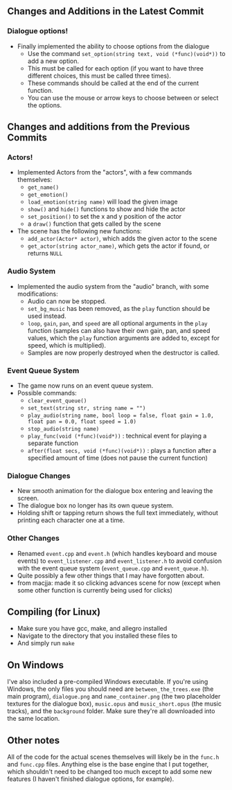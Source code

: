 ## Changes and Additions in the Latest Commit

### Dialogue options!
- Finally implemented the ability to choose options from the dialogue
  - Use the command `set_option(string text, void (*func)(void*))` to add a new option.
  - This must be called for each option (if you want to have three different choices, this must be called three times).
  - These commands should be called at the end of the current function.
  - You can use the mouse or arrow keys to choose between or select the options.

## Changes and additions from the Previous Commits

### Actors!
- Implemented Actors from the "actors", with a few commands themselves:
  - `get_name()`
  - `get_emotion()`
  - `load_emotion(string name)` will load the given image
  - `show()` and `hide()` functions to show and hide the actor
  - `set_position()` to set the x and y position of the actor
  - a `draw()` function that gets called by the scene
- The scene has the following new functions:
  - `add_actor(Actor* actor)`, which adds the given actor to the scene
  - `get_actor(string actor_name)`, which gets the actor if found, or returns `NULL`

### Audio System
- Implemented the audio system from the "audio" branch, with some modifications:
  - Audio can now be stopped.
  - `set_bg_music` has been removed, as the `play` function should be used instead.
  - `loop`, `gain`, `pan`, and `speed` are all optional arguments in the `play` function (samples can also have their own gain, pan, and speed values, which the `play` function arguments are added to, except for speed, which is multiplied).
  - Samples are now properly destroyed when the destructor is called.

### Event Queue System
- The game now runs on an event queue system.
- Possible commands:
  - `clear_event_queue()`
  - `set_text(string str, string name = "")`
  - `play_audio(string name, bool loop = false, float gain = 1.0, float pan = 0.0, float speed = 1.0)`
  - `stop_audio(string name)`
  - `play_func(void (*func)(void*))` : technical event for playing a separate function
  - `after(float secs, void (*func)(void*))` : plays a function after a specified amount of time (does not pause the current function)

### Dialogue Changes
- New smooth animation for the dialogue box entering and leaving the screen.
- The dialogue box no longer has its own queue system.
- Holding shift or tapping return shows the full text immediately, without printing each character one at a time.

### Other Changes
- Renamed `event.cpp` and `event.h` (which handles keyboard and mouse events) to `event_listener.cpp` and `event_listener.h` to avoid confusion with the event queue system (`event_queue.cpp` and `event_queue.h`).
- Quite possibly a few other things that I may have forgotten about.
- from macjja: made it so clicking advances scene for now (except when some other function is currently being used for clicks)

## Compiling (for Linux)
- Make sure you have gcc, make, and allegro installed
- Navigate to the directory that you installed these files to
- And simply run `make`

## On Windows
I've also included a pre-compiled Windows executable. If you're using Windows, the only files you should need are `between_the_trees.exe` (the main program), `dialogue.png` and `name_container.png` (the two placeholder textures for the dialogue box), `music.opus` and `music_short.opus` (the music tracks), and the `background` folder.
Make sure they're all downloaded into the same location.

## Other notes
All of the code for the actual scenes themselves will likely be in the `func.h` and `func.cpp` files. Anything else is the base engine that I put together, which shouldn't need to be changed too much except to add some new features (I haven't finished dialogue options, for example).
